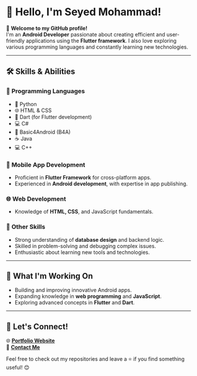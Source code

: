 # 👋 Hello, I'm Seyed Mohammad!

🌟 **Welcome to my GitHub profile!**  
I'm an **Android Developer** passionate about creating efficient and user-friendly applications using the **Flutter framework**. I also love exploring various programming languages and constantly learning new technologies.  

---

## 🛠️ **Skills & Abilities**

### 🔧 **Programming Languages**
- 🐍 Python  
- 🌐 HTML & CSS  
- 📱 Dart (for Flutter development)  
- 💻 C#  
- 🔢 Basic4Android (B4A)  
- ☕ Java  
- 💻 C++  

### 📱 **Mobile App Development**
- Proficient in **Flutter Framework** for cross-platform apps.  
- Experienced in **Android development**, with expertise in app publishing.  

### 🌐 **Web Development**
- Knowledge of **HTML, CSS**, and JavaScript fundamentals.  

### 🚀 **Other Skills**
- Strong understanding of **database design** and backend logic.  
- Skilled in problem-solving and debugging complex issues.  
- Enthusiastic about learning new tools and technologies.  

---

## 🎯 **What I'm Working On**
- Building and improving innovative Android apps.  
- Expanding knowledge in **web programming** and **JavaScript**.  
- Exploring advanced concepts in **Flutter** and **Dart**.  

---

## 🌟 **Let's Connect!**
🌐 **[Portfolio Website](#)**  
💬 **[Contact Me](mailto:Sayedmohammadsadat80@gmail.com)**  

Feel free to check out my repositories and leave a ⭐ if you find something useful! 😊
